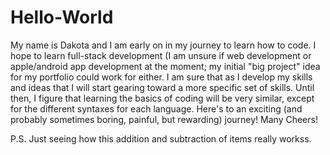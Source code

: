# Hello-World

My name is Dakota and I am early on in my journey to learn how to code. I hope to learn full-stack development (I am unsure if web development or apple/android app development at the moment; my initial "big project" idea for my portfolio could work for either. I am sure that as I develop my skills and ideas that I will start gearing toward a more specific set of skills. Until then, I figure that learning the basics of coding will be very similar, except for the different syntaxes for each language. Here's to an exciting (and probably sometimes boring, painful, but rewarding) journey! Many Cheers!

P.S. Just seeing how this addition and subtraction of items really workss.

